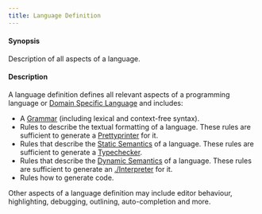 ```yaml
---
title: Language Definition
---
```


#### Synopsis

Description of all aspects of a language.

#### Description

A language definition defines all relevant aspects of a programming language or [Domain Specific Language](../../Rascalopedia/DomainSpecificLanguage/index.md) and includes:

*  A [Grammar](../../Rascalopedia/Grammar/index.md) (including lexical and context-free syntax).
*  Rules to describe the textual formatting of a language. 
  These rules are sufficient to generate a [Prettyprinter](../../Rascalopedia/Prettyprinter/index.md) for it.
*  Rules that describe the [Static Semantics](../../Rascalopedia/StaticSemantics/index.md) of a language.
  These rules are sufficient to generate a [Typechecker](../../Rascalopedia/Typechecker/index.md).
*  Rules that describe the [Dynamic Semantics](../../Rascalopedia/DynamicSemantics/index.md) of a language. 
  These rules are sufficient to generate an [./Interpreter](../../Rascalopedia/Interpreter/index.md) for it.
*  Rules how to generate code.


Other aspects of a language definition may include editor behaviour, highlighting, debugging, outlining, auto-completion and more.


